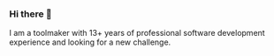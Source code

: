 ### Hi there 👋

I am a toolmaker with 13+ years of professional software development experience and looking for a new challenge.
